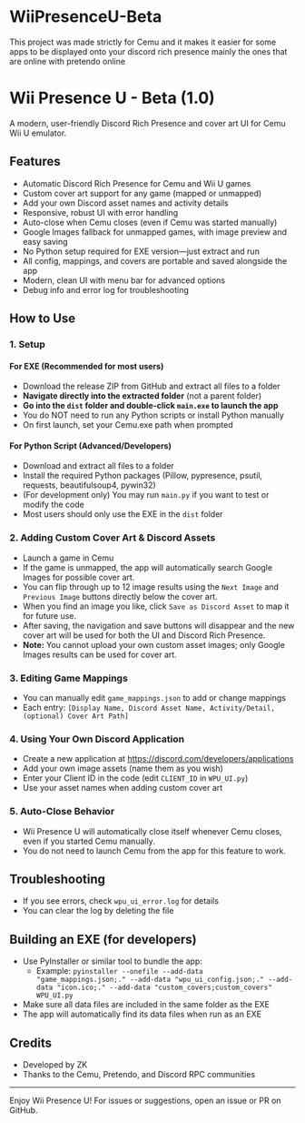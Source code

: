 # WiiPresenceU-Beta
This project was made strictly for Cemu and it makes it easier for some apps to be displayed onto your discord rich presence mainly the ones that are online with pretendo online 


# Wii Presence U - Beta (1.0)

A modern, user-friendly Discord Rich Presence and cover art UI for Cemu Wii U emulator.

## Features
- Automatic Discord Rich Presence for Cemu and Wii U games
- Custom cover art support for any game (mapped or unmapped)
- Add your own Discord asset names and activity details
- Responsive, robust UI with error handling
- Auto-close when Cemu closes (even if Cemu was started manually)
- Google Images fallback for unmapped games, with image preview and easy saving
- No Python setup required for EXE version—just extract and run
- All config, mappings, and covers are portable and saved alongside the app
- Modern, clean UI with menu bar for advanced options
- Debug info and error log for troubleshooting

## How to Use

### 1. Setup
#### For EXE (Recommended for most users)
- Download the release ZIP from GitHub and extract all files to a folder
- **Navigate directly into the extracted folder** (not a parent folder)
- **Go into the `dist` folder and double-click `main.exe` to launch the app**
- You do NOT need to run any Python scripts or install Python manually
- On first launch, set your Cemu.exe path when prompted

#### For Python Script (Advanced/Developers)
- Download and extract all files to a folder
- Install the required Python packages (Pillow, pypresence, psutil, requests, beautifulsoup4, pywin32)
- (For development only) You may run `main.py` if you want to test or modify the code
- Most users should only use the EXE in the `dist` folder

### 2. Adding Custom Cover Art & Discord Assets
- Launch a game in Cemu
- If the game is unmapped, the app will automatically search Google Images for possible cover art.
- You can flip through up to 12 image results using the `Next Image` and `Previous Image` buttons directly below the cover art.
- When you find an image you like, click `Save as Discord Asset` to map it for future use.
- After saving, the navigation and save buttons will disappear and the new cover art will be used for both the UI and Discord Rich Presence.
- **Note:** You cannot upload your own custom asset images; only Google Images results can be used for cover art.

### 3. Editing Game Mappings
- You can manually edit `game_mappings.json` to add or change mappings
- Each entry: `[Display Name, Discord Asset Name, Activity/Detail, (optional) Cover Art Path]`

### 4. Using Your Own Discord Application
- Create a new application at https://discord.com/developers/applications
- Add your own image assets (name them as you wish)
- Enter your Client ID in the code (edit `CLIENT_ID` in `WPU_UI.py`)
- Use your asset names when adding custom cover art

### 5. Auto-Close Behavior
- Wii Presence U will automatically close itself whenever Cemu closes, even if you started Cemu manually.
- You do not need to launch Cemu from the app for this feature to work.

## Troubleshooting
- If you see errors, check `wpu_ui_error.log` for details
- You can clear the log by deleting the file

## Building an EXE (for developers)
- Use PyInstaller or similar tool to bundle the app:
  - Example: `pyinstaller --onefile --add-data "game_mappings.json;." --add-data "wpu_ui_config.json;." --add-data "icon.ico;." --add-data "custom_covers;custom_covers" WPU_UI.py`
- Make sure all data files are included in the same folder as the EXE
- The app will automatically find its data files when run as an EXE

## Credits
- Developed by ZK
- Thanks to the Cemu, Pretendo, and Discord RPC communities

---

Enjoy Wii Presence U! For issues or suggestions, open an issue or PR on GitHub.
